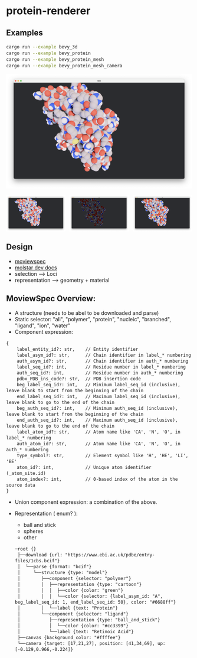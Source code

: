 # protein-renderer


## Examples

```sh
cargo run --example bevy_3d
cargo run --example bevy_protein
cargo run --example bevy_protein_mesh
cargo run --example bevy_protein_mesh_camera
```

![](docs/images/protein_01.png)

<div style="display: flex; justify-content: space-between;">
  <img src="docs/images/protein_01.png" alt="Base" style="width: 32%;">
  <img src="docs/images/protein_01_metal.png" alt="Metal" style="width: 32%;">
  <img src="docs/images/protein_01_chalk.png" alt="Chalky" style="width: 32%;">
</div>


## Design

- [moviewspec](https://github.com/molstar/mol-view-spec/)
- [molstar dev docs](https://molstar.org/docs/)
- selection --> Loci
- representation --> geometry + material


## MoviewSpec Overview:
  - A structure (needs to be abel to be downloaded and parse)
  - Static selector: "all", "polymer", "protein", "nucleic", "branched", "ligand", "ion", "water"
  - Component expression:
  ```
  {
      label_entity_id?: str,    // Entity identifier
      label_asym_id?: str,      // Chain identifier in label_* numbering
      auth_asym_id?: str,       // Chain identifier in auth_* numbering
      label_seq_id?: int,       // Residue number in label_* numbering
      auth_seq_id?: int,        // Residue number in auth_* numbering
      pdbx_PDB_ins_code?: str,  // PDB insertion code
      beg_label_seq_id?: int,   // Minimum label_seq_id (inclusive), leave blank to start from the beginning of the chain
      end_label_seq_id?: int,   // Maximum label_seq_id (inclusive), leave blank to go to the end of the chain
      beg_auth_seq_id?: int,    // Minimum auth_seq_id (inclusive), leave blank to start from the beginning of the chain
      end_auth_seq_id?: int,    // Maximum auth_seq_id (inclusive), leave blank to go to the end of the chain
      label_atom_id?: str,      // Atom name like 'CA', 'N', 'O', in label_* numbering
      auth_atom_id?: str,       // Atom name like 'CA', 'N', 'O', in auth_* numbering
      type_symbol?: str,        // Element symbol like 'H', 'HE', 'LI', 'BE'
      atom_id?: int,            // Unique atom identifier (_atom_site.id)
      atom_index?: int,         // 0-based index of the atom in the source data
  }
```

  - Union component expression: a combination of the above.
  - Representation ( enum? ):
    - ball and stick
    - spheres
    - other


    ```
    ─root {}
     ├──download {url: "https://www.ebi.ac.uk/pdbe/entry-files/1cbs.bcif"}
     │  └──parse {format: "bcif"}
     │     └──structure {type: "model"}
     │        ├──component {selector: "polymer"}
     │        │  ├──representation {type: "cartoon"}
     │        │  │  ├──color {color: "green"}
     │        │  │  └──color {selector: {label_asym_id: "A", beg_label_seq_id: 1, end_label_seq_id: 50}, color: "#6688ff"}
     │        │  └──label {text: "Protein"}
     │        └──component {selector: "ligand"}
     │           ├──representation {type: "ball_and_stick"}
     │           │  └──color {color: "#cc3399"}
     │           └──label {text: "Retinoic Acid"}
     ├──canvas {background_color: "#ffffee"}
     └──camera {target: [17,21,27], position: [41,34,69], up: [-0.129,0.966,-0.224]}
    ```
